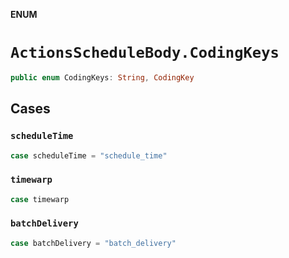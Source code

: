**ENUM**

# `ActionsScheduleBody.CodingKeys`

```swift
public enum CodingKeys: String, CodingKey
```

## Cases
### `scheduleTime`

```swift
case scheduleTime = "schedule_time"
```

### `timewarp`

```swift
case timewarp
```

### `batchDelivery`

```swift
case batchDelivery = "batch_delivery"
```
